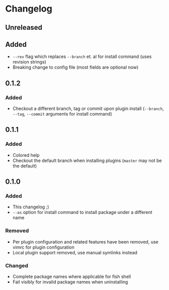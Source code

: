 # Changelog

<!-- Based on https://keepachangelog.com/en/1.0.0/ -->

## Unreleased

## Added

- `--rev` flag which replaces `--branch` et. al for install command (uses revision strings)
- Breaking change to config file (most fields are optional now)


## 0.1.2

### Added

- Checkout a different branch, tag or commit upon plugin install (`--branch`, `--tag`, `--commit` arguments for install command)

## 0.1.1

### Added
- Colored help
- Checkout the default branch when installing plugins (`master` may not be the default)

## 0.1.0

### Added
- This changelog ;)
- `--as` option for install command to install package under a different name

### Removed
- Per plugin configuration and related features have been removed, use vimrc for plugin configuration
- Local plugin support removed, use manual symlinks instead

### Changed
- Complete package names where applicable for fish shell
- Fail visibly for invalid package names when uninstalling
